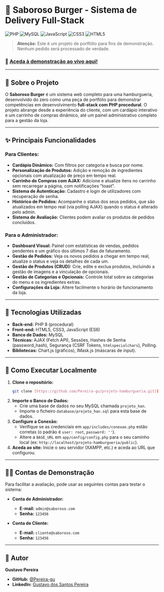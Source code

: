 # 🍔 Saboroso Burger - Sistema de Delivery Full-Stack

![PHP](https://img.shields.io/badge/PHP-777BB4?style=for-the-badge&logo=php&logoColor=white)
![MySQL](https://img.shields.io/badge/MySQL-005C84?style=for-the-badge&logo=mysql&logoColor=white)
![JavaScript](https://img.shields.io/badge/JavaScript-F7DF1E?style=for-the-badge&logo=javascript&logoColor=black)
![CSS3](https://img.shields.io/badge/CSS3-1572B6?style=for-the-badge&logo=css3&logoColor=white)
![HTML5](https://img.shields.io/badge/HTML5-E34F26?style=for-the-badge&logo=html5&logoColor=white)

> **Atenção:** Este é um projeto de portfólio para fins de demonstração. Nenhum pedido será processado de verdade.

### 🔗 **[Aceda à demonstração ao vivo aqui!](https://saborosobuger.com.br/)**

---

## 📖 Sobre o Projeto

O **Saboroso Burger** é um sistema web completo para uma hamburgueria, desenvolvido do zero como uma peça de portfólio para demonstrar competências em desenvolvimento **full-stack com PHP procedural**. O projeto abrange desde a experiência do cliente, com um cardápio interativo e um carrinho de compras dinâmico, até um painel administrativo completo para a gestão da loja.

---

## ✨ Principais Funcionalidades

### Para Clientes:
* **Cardápio Dinâmico:** Com filtros por categoria e busca por nome.
* **Personalização de Produtos:** Adição e remoção de ingredientes opcionais com atualização de preço em tempo real.
* **Carrinho de Compras com AJAX:** Adicione e atualize itens no carrinho sem recarregar a página, com notificações "toast".
* **Sistema de Autenticação:** Cadastro e login de utilizadores com recuperação de senha.
* **Histórico de Pedidos:** Acompanhe o status dos seus pedidos, que são atualizados em tempo real (via polling AJAX) quando o status é alterado pelo admin.
* **Sistema de Avaliação:** Clientes podem avaliar os produtos de pedidos concluídos.

### Para o Administrador:
* **Dashboard Visual:** Painel com estatísticas de vendas, pedidos pendentes e um gráfico dos últimos 7 dias de faturamento.
* **Gestão de Pedidos:** Veja os novos pedidos a chegar em tempo real, atualize o status e veja os detalhes de cada um.
* **Gestão de Produtos (CRUD):** Crie, edite e exclua produtos, incluindo a gestão de imagens e a vinculação de opcionais.
* **Gestão de Categorias e Opcionais:** Controle total sobre as categorias do menu e os ingredientes extras.
* **Configurações da Loja:** Altere facilmente o horário de funcionamento da loja.

---

## 🚀 Tecnologias Utilizadas

* **Back-end:** PHP 8 (procedural)
* **Front-end:** HTML5, CSS3, JavaScript (ES6)
* **Banco de Dados:** MySQL
* **Técnicas:** AJAX (Fetch API), Sessões, Hashes de Senha (password_hash), Segurança (CSRF Tokens, `htmlspecialchars`), Polling.
* **Bibliotecas:** Chart.js (gráficos), IMask.js (máscaras de input).

---

## 🔧 Como Executar Localmente

1.  **Clone o repositório:**
    ```bash
    git clone [https://github.com/Pereira-gu/projeto-hamburgueria.git](https://github.com/Pereira-gu/projeto-hamburgueria.git)
    ```
2.  **Importe o Banco de Dados:**
    * Crie uma base de dados no seu MySQL chamada `projeto_han`.
    * Importe o ficheiro `database/projeto_han.sql` para esta base de dados.
3.  **Configure a Conexão:**
    * Verifique se as credenciais em `app/includes/conexao.php` estão corretas (o padrão é `user: root`, `password: ''`).
    * Altere a `BASE_URL` em `app/config/config.php` para o seu caminho local (ex: `http://localhost/projeto-hamburgueria/public`).
4.  **Aceda ao site:** Inicie o seu servidor (XAMPP, etc.) e aceda ao URL que configurou.

---

## 👨‍💻 Contas de Demonstração

Para facilitar a avaliação, pode usar as seguintes contas para testar o sistema:

* **Conta de Administrador:**
    * **E-mail:** `admin@saboroso.com`
    * **Senha:** `123456`

* **Conta de Cliente:**
    * **E-mail:** `cliente@saboroso.com`
    * **Senha:** `123456`

---

## 👤 Autor

**Gustavo Pereira**

* **GitHub:** [@Pereira-gu](https://github.com/Pereira-gu)
* **LinkedIn:** [Gustavo dos Santos Pereira](https://www.linkedin.com/in/gustavo-dos-santos-pereira-9b6471385/)
